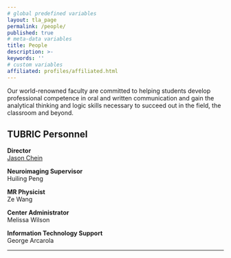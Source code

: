 ```yaml
---
# global predefined variables
layout: tla_page
permalink: /people/
published: true
# meta-data variables
title: People
description: >-
keywords: ''
# custom variables
affiliated: profiles/affiliated.html
---
```

Our world-renowned faculty are committed to helping students develop professional competence in oral and written communication and gain the analytical thinking and logic skills necessary to succeed out in the field, the classroom and beyond.

## TUBRIC Personnel
**Director**<br>
[Jason Chein](https://liberalarts.temple.edu/academics/faculty/chein-jason)<br>

**Neuroimaging Supervisor**<br>
Huiling Peng<br>

**MR Physicist**<br>
Ze Wang<br>

**Center Administrator**<br>
Melissa Wilson<br>

**Information Technology Support**<br>
George Arcarola<br>

___
